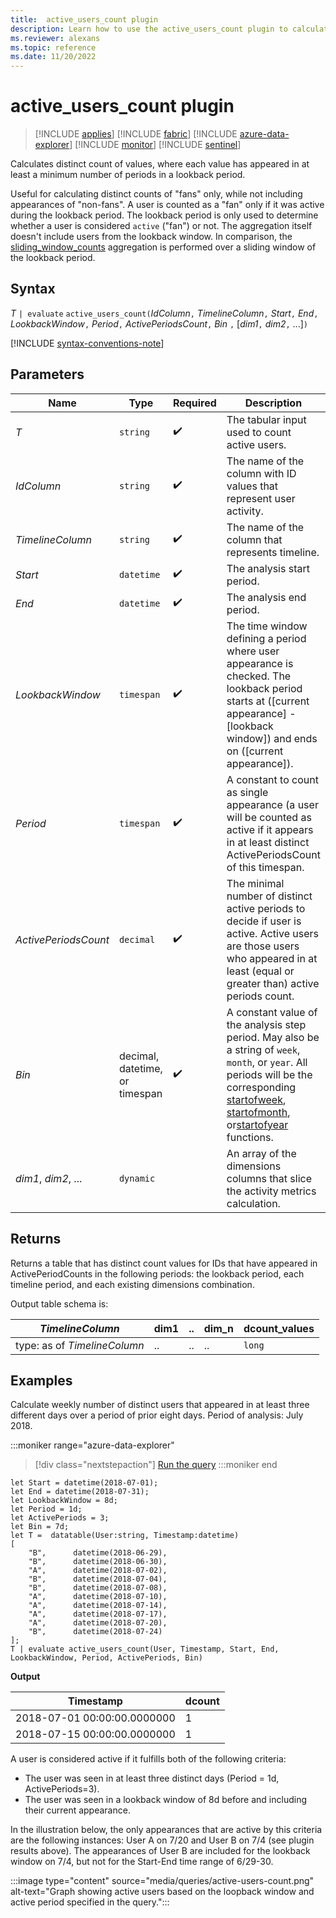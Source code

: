 ```yaml
---
title:  active_users_count plugin
description: Learn how to use the active_users_count plugin to calculate the distinct count of values that appeared in a minimum number of periods in a lookback period.
ms.reviewer: alexans
ms.topic: reference
ms.date: 11/20/2022
---
```

# active_users_count plugin

> [!INCLUDE [applies](../includes/applies-to-version/applies.md)] [!INCLUDE [fabric](../includes/applies-to-version/fabric.md)] [!INCLUDE [azure-data-explorer](../includes/applies-to-version/azure-data-explorer.md)] [!INCLUDE [monitor](../includes/applies-to-version/monitor.md)] [!INCLUDE [sentinel](../includes/applies-to-version/sentinel.md)]

Calculates distinct count of values, where each value has appeared in at least a minimum number of periods in a lookback period.

Useful for calculating distinct counts of "fans" only, while not including appearances of "non-fans". A user is counted as a "fan" only if it was active during the lookback period. The lookback period is only used to determine whether a user is considered `active` ("fan") or not. The aggregation itself doesn't include users from the lookback window. In comparison, the [sliding_window_counts](sliding-window-counts-plugin.md) aggregation is performed over a sliding window of the lookback period.

## Syntax

*T* `| evaluate` `active_users_count(`*IdColumn*`,` *TimelineColumn*`,` *Start*`,` *End*`,` *LookbackWindow*`,` *Period*`,` *ActivePeriodsCount*`,` *Bin* `,` [*dim1*`,` *dim2*`,` ...]`)`

[!INCLUDE [syntax-conventions-note](../includes/syntax-conventions-note.md)]

## Parameters

| Name | Type | Required | Description |
| -- | -- | -- | -- |
| *T* | `string` |  :heavy_check_mark: | The tabular input used to count active users.|
| *IdColumn* | `string` |  :heavy_check_mark: | The name of the column with ID values that represent user activity. |
| *TimelineColumn* | `string` |  :heavy_check_mark: | The name of the column that represents timeline. |
| *Start* | `datetime` |   :heavy_check_mark:  | The analysis start period. |
| *End* | `datetime` |  :heavy_check_mark: | The analysis end period. |
| *LookbackWindow* | `timespan` |  :heavy_check_mark: | The time window defining a period where user appearance is checked. The lookback period starts at ([current appearance] - [lookback window]) and ends on ([current appearance]). |
| *Period* | `timespan` |  :heavy_check_mark: | A constant to count as single appearance (a user will be counted as active if it appears in at least distinct ActivePeriodsCount of this timespan. |
| *ActivePeriodsCount* | `decimal` |  :heavy_check_mark: | The minimal number of distinct active periods to decide if user is active. Active users are those users who appeared in at least (equal or greater than) active periods count. |
| *Bin* | decimal, datetime, or timespan |  :heavy_check_mark: | A constant value of the analysis step period. May also be a string of `week`, `month`, or `year`. All periods will be the corresponding [startofweek](startofweek-function.md), [startofmonth](startofmonth-function.md), or[startofyear](startofyear-function.md) functions. |
| *dim1*, *dim2*, ... | `dynamic` |   | An array of the dimensions columns that slice the activity metrics calculation. |

## Returns

Returns a table that has distinct count values for IDs that have appeared in ActivePeriodCounts in the following periods: the lookback period, each timeline period, and each existing dimensions combination.

Output table schema is:

|*TimelineColumn*|dim1|..|dim_n|dcount_values|
|---|---|---|---|---|
|type: as of *TimelineColumn*|..|..|..| `long` |

## Examples

Calculate weekly number of distinct users that appeared in at least three different days over a period of prior eight days. Period of analysis: July 2018.

:::moniker range="azure-data-explorer"
> [!div class="nextstepaction"]
> <a href="https://dataexplorer.azure.com/clusters/help/databases/Samples?query=H4sIAAAAAAAAA42SwWvCMBTG74X+Dw9PFlJI0rJWhweF3XYYWNlhDIltGMGaSJO6y/74vdZWNlFMcnrv/ZJ85Ptq6WDtRONgAZVw0qmDnHLK8phmMWXRcxjUiLzo6haQXIBXY/Y7Ue7fla7MN7J5NUzeZKNMd5qNnWXp1Eme+xYHydBfKY1VNmIFFt2TuHe1nG6sbObWNUp/EShQhXXicJyPmqIw+AgDwDVZTQj060rvU8xnEXkIJfQCLe9A+DX84U0IpT5Q7vEc89HEUh8o84A49RDOU/zzTzSrgB+QJ1G3SIDozd226JbdlqbVrnfuj2XkHDjShYpcBYcMcSH/Q0K6bES/nOHnRKwCAAA=" target="_blank">Run the query</a>
:::moniker end

```kusto
let Start = datetime(2018-07-01);
let End = datetime(2018-07-31);
let LookbackWindow = 8d;
let Period = 1d;
let ActivePeriods = 3;
let Bin = 7d;
let T =  datatable(User:string, Timestamp:datetime)
[
    "B",      datetime(2018-06-29),
    "B",      datetime(2018-06-30),
    "A",      datetime(2018-07-02),
    "B",      datetime(2018-07-04),
    "B",      datetime(2018-07-08),
    "A",      datetime(2018-07-10),
    "A",      datetime(2018-07-14),
    "A",      datetime(2018-07-17),
    "A",      datetime(2018-07-20),
    "B",      datetime(2018-07-24)
];
T | evaluate active_users_count(User, Timestamp, Start, End, LookbackWindow, Period, ActivePeriods, Bin)
```

**Output**

|Timestamp|dcount|
|---|---|
|2018-07-01 00:00:00.0000000|1|
|2018-07-15 00:00:00.0000000|1|

A user is considered active if it fulfills both of the following criteria:

* The user was seen in at least three distinct days (Period = 1d, ActivePeriods=3).
* The user was seen in a lookback window of 8d before and including their current appearance.

In the illustration below, the only appearances that are active by this criteria are the following instances: User A on 7/20 and User B on 7/4 (see plugin results above).
The appearances of User B are included for the lookback window on 7/4, but not for the Start-End time range of 6/29-30.

:::image type="content" source="media/queries/active-users-count.png" alt-text="Graph showing active users based on the loopback window and active period specified in the query.":::
